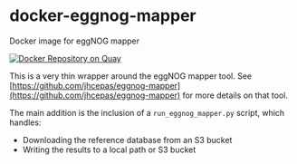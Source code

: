 # docker-eggnog-mapper
Docker image for eggNOG mapper

[![Docker Repository on Quay](https://quay.io/repository/fhcrc-microbiome/eggnog-mapper/status "Docker Repository on Quay")](https://quay.io/repository/fhcrc-microbiome/eggnog-mapper)

This is a very thin wrapper around the eggNOG mapper tool.
See [https://github.com/jhcepas/eggnog-mapper](https://github.com/jhcepas/eggnog-mapper)
for more details on that tool.

The main addition is the inclusion of a `run_eggnog_mapper.py` script, which handles:

  * Downloading the reference database from an S3 bucket
  * Writing the results to a local path or S3 bucket
